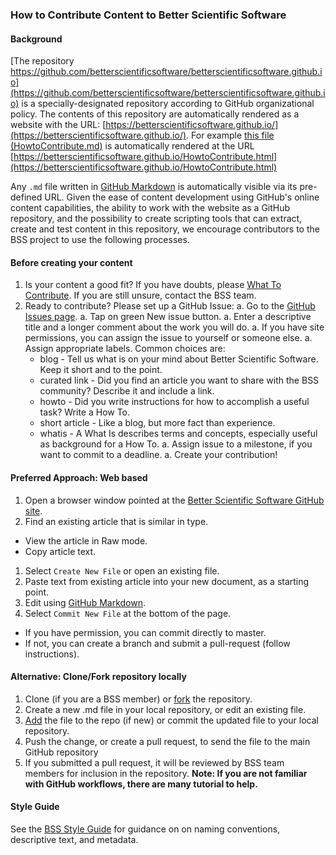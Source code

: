 ### How to Contribute Content to Better Scientific Software

#### Background
[The repository https://github.com/betterscientificsoftware/betterscientificsoftware.github.io](https://github.com/betterscientificsoftware/betterscientificsoftware.github.io) is a specially-designated repository according to GitHub organizational policy.  The contents of this repository are automatically rendered as a website with the URL: [https://betterscientificsoftware.github.io/](https://betterscientificsoftware.github.io/).  For example [this file (HowtoContribute.md)](HowtoContribute.md) is automatically rendered at the URL [https://betterscientificsoftware.github.io/HowtoContribute.html](https://betterscientificsoftware.github.io/HowtoContribute.html)

Any `.md` file written in [GitHub Markdown](https://guides.github.com/features/mastering-markdown) is automatically visible via its pre-defined URL.  Given the ease of content development using GitHub's online content capabilities, the ability to work with the website as a GitHub repository, and the possibility to create scripting tools that can extract, create and test content in this repository, we encourage contributors to the BSS project to use the following processes.

#### Before creating your content
1. Is your content a good fit?  If you have doubts, please [What To Contribute](WhatToContribute.md).  If you are still unsure, contact the BSS team.
1. Ready to contribute? Please set up a GitHub Issue:
  a. Go to the [GitHub Issues page](https://github.com/betterscientificsoftware/betterscientificsoftware.github.io/issues).
  a. Tap on green New issue button.
  a. Enter a descriptive title and a longer comment about the work you will do.
  a. If you have site permissions, you can assign the issue to yourself or someone else.
  a. Assign appropriate labels. Common choices are:
    - blog - Tell us what is on your mind about Better Scientific Software.  Keep it short and to the point.
    - curated link - Did you find an article you want to share with the BSS community?  Describe it and include a link.
    - howto - Did you write instructions for how to accomplish a useful task? Write a How To.
    - short article - Like a blog, but more fact than experience.
    - whatis - A What Is describes terms and concepts, especially useful as background for a How To.
  a. Assign issue to a milestone, if you want to commit to a deadline.
  a. Create your contribution!

#### Preferred Approach: Web based
1. Open a browser window pointed at the [Better Scientific Software GitHub site](https://github.com/betterscientificsoftware/betterscientificsoftware.github.io).
1. Find an existing article that is similar in type.
  - View the article in Raw mode.
  - Copy article text.
1. Select `Create New File` or open an existing file.
1. Paste text from existing article into your new document, as a starting point.
1. Edit using [GitHub Markdown](https://guides.github.com/features/mastering-markdown).
1. Select `Commit New File` at the bottom of the page.  
  - If you have permission, you can commit directly to master.
  - If not, you can create a branch and submit a pull-request (follow instructions).
  
#### Alternative: Clone/Fork repository locally  
1. Clone (if you are a BSS member) or [fork](https://help.github.com/articles/fork-a-repo/) the repository.
2. Create a new .md file in your local repository, or edit an existing file.
3. [Add](https://help.github.com/articles/adding-a-file-to-a-repository/) the file to the repo (if new) or commit the updated file to your local repository.
4. Push the change, or create a pull request, to send the file to the main GitHub repository
5. If you submitted a pull request, it will be reviewed by BSS team members for inclusion in the repository.
**Note: If you are not familiar with GitHub workflows, there are many tutorial to help.**

#### Style Guide
See the [BSS Style Guide](StyleGuide.md) for guidance on on naming conventions, descriptive text, and metadata.
